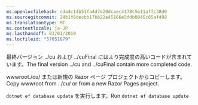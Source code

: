 ```yaml
---
ms.openlocfilehash: cda4c14b51fa4d7e20dcaec4178c5e11affc38d0
ms.sourcegitcommit: 24b1f6decbb17bb22a45166e5fdb0845c65af498
ms.translationtype: MT
ms.contentlocale: ja-JP
ms.lasthandoff: 03/01/2019
ms.locfileid: "57051679"
---
```

<span data-ttu-id="91ced-101">最終バージョン ../cu および ../cuFinal にはより完成度の高いコードが含まれています。</span><span class="sxs-lookup"><span data-stu-id="91ced-101">The final version ../cu and ../cuFinal contain more completed code.</span></span>

<span data-ttu-id="91ced-102">wwwroot./cu/ または新規の Razor ページ プロジェクトからコピーします。</span><span class="sxs-lookup"><span data-stu-id="91ced-102">Copy wwwroot from ../cu/ or from a new Razor Pages project.</span></span>

<span data-ttu-id="91ced-103">`dotnet ef database update` を実行します。</span><span class="sxs-lookup"><span data-stu-id="91ced-103">Run `dotnet ef database update`</span></span>
